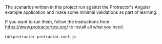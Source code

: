
The scenarios written in this project run against the Protractor's Angular example application and make some minimal
validations as part of learning.

If you want to run them, follow the instructions from https://www.protractortest.org/ to install all what you need.

run `protractor protractor.conf.js`
